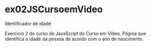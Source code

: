 # ex02JSCursoemVideo
Identificador de idade

Exercicio 2 do curso de JavaScript do Curso em Vídeo.
Página que identifica a idade da pessoa de acordo com o ano de nascimento.
